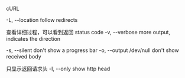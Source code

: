 
cURL

-L, --location follow redirects

查看详细过程，可以看到返回 status code
-v, --verbose more output, indicates the direction  
  
-s, --silent don't show a progress bar
-o, --output /dev/null don't show received body

只显示返回请求头
-I, --only show http head